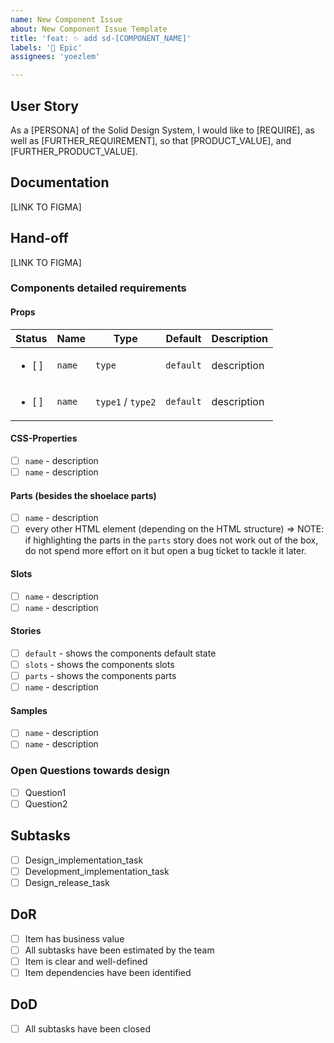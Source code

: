 ```yaml
---
name: New Component Issue
about: New Component Issue Template
title: 'feat: ✨ add sd-[COMPONENT_NAME]'
labels: '🙌 Epic'
assignees: 'yoezlem'

---
```


## User Story
As a [PERSONA] of the Solid Design System, I would like to [REQUIRE], as well as [FURTHER_REQUIREMENT], so that [PRODUCT_VALUE], and [FURTHER_PRODUCT_VALUE].

## Documentation
[LINK TO FIGMA]
## Hand-off
[LINK TO FIGMA]

### Components detailed requirements
#### Props
| Status | Name | Type | Default | Description |
| ------------- | ------------- | ------------- | ------------- | ------------- |
| <ul><li>[ ] </li></ul>  | `name` | `type` | `default` | description |
| <ul><li>[ ] </li></ul>  | `name` | `type1` / `type2` | `default` | description |


#### CSS-Properties
  - [ ] `name` - description
  - [ ] `name` - description
#### Parts (besides the shoelace parts)
  - [ ] `name` - description
  - [ ] every other HTML element (depending on the HTML structure) => NOTE: if highlighting the parts in the `parts` story does not work out of the box, do not spend more effort on it but open a bug ticket to tackle it later.
#### Slots
  - [ ] `name` - description
  - [ ] `name` - description
#### Stories
  - [ ] `default` - shows the components default state
  - [ ] `slots` - shows the components slots
  - [ ] `parts` - shows the components parts
  - [ ] `name` - description
#### Samples
  - [ ] `name` - description
  - [ ] `name` - description

### Open Questions towards design
- [ ] Question1
- [ ] Question2

## Subtasks
- [ ] Design_implementation_task
- [ ] Development_implementation_task
- [ ] Design_release_task

## DoR
- [ ] Item has business value
- [ ] All subtasks have been estimated by the team
- [ ] Item is clear and well-defined
- [ ] Item dependencies have been identified

## DoD
- [ ] All subtasks have been closed
